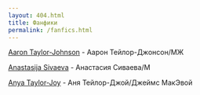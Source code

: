 ```yaml
---
layout: 404.html
title: Фанфики
permalink: /fanfics.html
---
```


[Aaron Taylor-Johnson](https://ficbook.net/fanfiction/rpf/aaron_taylor_johnson/) - Аарон Тейлор-Джонсон/МЖ

[Anastasija Sivaeva](https://ficbook.net/fanfiction/rpf/anastasija_sivaeva/) - Анастасия Сиваева/М

[Anya Taylor-Joy](https://ficbook.net/fanfiction/rpf/anya_taylor_joy/) - Аня Тейлор-Джой/Джеймс МакЭвой
